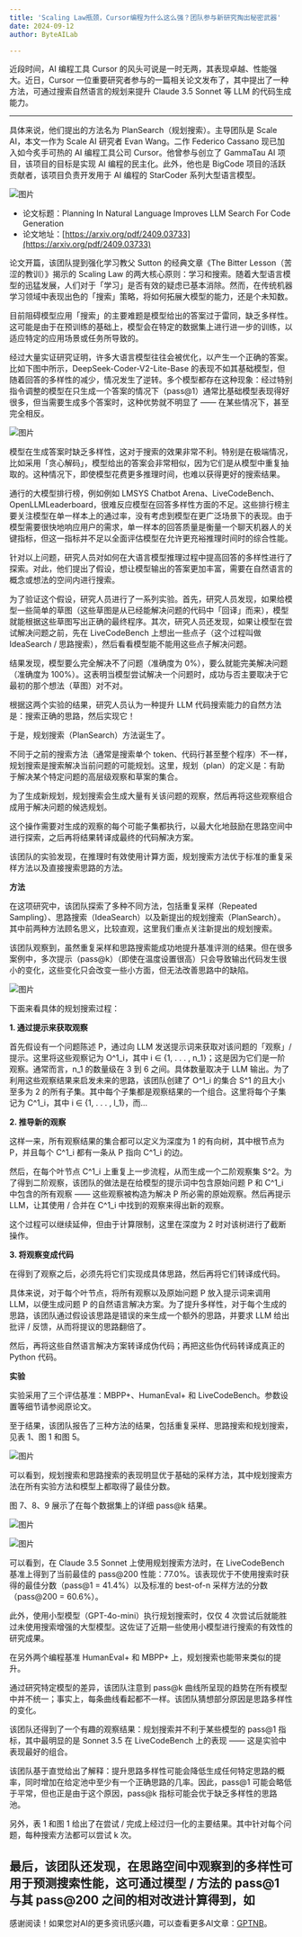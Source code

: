 ```yaml
---
title: 'Scaling Law瓶颈，Cursor编程为什么这么强？团队参与新研究掏出秘密武器'
date: 2024-09-12
author: ByteAILab

---
```


近段时间，AI 编程工具 Cursor 的风头可说是一时无两，其表现卓越、性能强大。近日，Cursor 一位重要研究者参与的一篇相关论文发布了，其中提出了一种方法，可通过搜索自然语言的规划来提升 Claude 3.5 Sonnet 等 LLM 的代码生成能力。

---


具体来说，他们提出的方法名为 PlanSearch（规划搜索）。主导团队是 Scale AI，本文一作为 Scale AI 研究者 Evan Wang。二作 Federico Cassano 现已加入如今炙手可热的 AI 编程工具公司 Cursor。他曾参与创立了 GammaTau AI 项目，该项目的目标是实现 AI 编程的民主化。此外，他也是 BigCode 项目的活跃贡献者，该项目负责开发用于 AI 编程的 StarCoder 系列大型语言模型。

![图片](https://mmbiz.qpic.cn/sz_mmbiz_png/KmXPKA19gW9PFdEyia2aLnvcgRZnIkTYlzp1G47OM7lSiaOq77lXNOj31Fxr6pn47PhoYhSNmW0avhcC21q5bjGQ/640?wx_fmt=png&from=appmsg)

- 论文标题：Planning In Natural Language Improves LLM Search For Code Generation
- 论文地址：[https://arxiv.org/pdf/2409.03733](https://arxiv.org/pdf/2409.03733)

论文开篇，该团队提到强化学习教父 Sutton 的经典文章《The Bitter Lesson（苦涩的教训）》揭示的 Scaling Law 的两大核心原则：学习和搜索。随着大型语言模型的迅猛发展，人们对于「学习」是否有效的疑虑已基本消除。然而，在传统机器学习领域中表现出色的「搜索」策略，将如何拓展大模型的能力，还是个未知数。

目前阻碍模型应用「搜索」的主要难题是模型给出的答案过于雷同，缺乏多样性。这可能是由于在预训练的基础上，模型会在特定的数据集上进行进一步的训练，以适应特定的应用场景或任务所导致的。

经过大量实证研究证明，许多大语言模型往往会被优化，以产生一个正确的答案。比如下图中所示，DeepSeek-Coder-V2-Lite-Base 的表现不如其基础模型，但随着回答的多样性的减少，情况发生了逆转。多个模型都存在这种现象：经过特别指令调整的模型在只生成一个答案的情况下（pass@1）通常比基础模型表现得好很多，但当需要生成多个答案时，这种优势就不明显了 —— 在某些情况下，甚至完全相反。

![图片](https://mmbiz.qpic.cn/sz_mmbiz_png/KmXPKA19gW9PFdEyia2aLnvcgRZnIkTYlBZVmicguQuK28ecz6mqiaEs9UIiax6veibicIEgpjMfFSfba1uKwcZbJqww/640?wx_fmt=png&from=appmsg)

模型在生成答案时缺乏多样性，这对于搜索的效果非常不利。特别是在极端情况，比如采用「贪心解码」，模型给出的答案会非常相似，因为它们是从模型中重复抽取的。这种情况下，即使模型花费更多推理时间，也难以获得更好的搜索结果。

通行的大模型排行榜，例如例如 LMSYS Chatbot Arena、LiveCodeBench、OpenLLMLeaderboard，很难反应模型在回答多样性方面的不足。这些排行榜主要关注模型在单一样本上的通过率，没有考虑到模型在更广泛场景下的表现。由于模型需要很快地响应用户的需求，单一样本的回答质量是衡量一个聊天机器人的关键指标，但这一指标并不足以全面评估模型在允许更充裕推理时间时的综合性能。

针对以上问题，研究人员对如何在大语言模型推理过程中提高回答的多样性进行了探索。对此，他们提出了假设，想让模型输出的答案更加丰富，需要在自然语言的概念或想法的空间内进行搜索。

为了验证这个假设，研究人员进行了一系列实验。首先，研究人员发现，如果给模型一些简单的草图（这些草图是从已经能解决问题的代码中「回译」而来），模型就能根据这些草图写出正确的最终程序。其次，研究人员还发现，如果让模型在尝试解决问题之前，先在 LiveCodeBench 上想出一些点子（这个过程叫做 IdeaSearch / 思路搜索），然后看看模型能不能用这些点子解决问题。

结果发现，模型要么完全解决不了问题（准确度为 0%），要么就能完美解决问题（准确度为 100%）。这表明当模型尝试解决一个问题时，成功与否主要取决于它最初的那个想法（草图）对不对。

根据这两个实验的结果，研究人员认为一种提升 LLM 代码搜索能力的自然方法是：搜索正确的思路，然后实现它！

于是，规划搜索（PlanSearch）方法诞生了。

不同于之前的搜索方法（通常是搜索单个 token、代码行甚至整个程序）不一样，规划搜索是搜索解决当前问题的可能规划。这里，规划（plan）的定义是：有助于解决某个特定问题的高层级观察和草案的集合。

为了生成新规划，规划搜索会生成大量有关该问题的观察，然后再将这些观察组合成用于解决问题的候选规划。

这个操作需要对生成的观察的每个可能子集都执行，以最大化地鼓励在思路空间中进行探索，之后再将结果转译成最终的代码解决方案。

该团队的实验发现，在推理时有效使用计算方面，规划搜索方法优于标准的重复采样方法以及直接搜索思路的方法。

**方法**

在这项研究中，该团队探索了多种不同方法，包括重复采样（Repeated Sampling）、思路搜索（IdeaSearch）以及新提出的规划搜索（PlanSearch）。其中前两种方法顾名思义，比较直观，这里我们重点关注新提出的规划搜索。

该团队观察到，虽然重复采样和思路搜索能成功地提升基准评测的结果。但在很多案例中，多次提示（pass@k）（即使在温度设置很高）只会导致输出代码发生很小的变化，这些变化只会改变一些小方面，但无法改善思路中的缺陷。

![图片](https://mmbiz.qpic.cn/sz_mmbiz_png/KmXPKA19gW9PFdEyia2aLnvcgRZnIkTYleCRsIDSicI2d5uRjqTXVVgHUUbZ1hpWRgt7RG8bn1P0beBUQeSwhvXw/640?wx_fmt=png&from=appmsg)

下面来看具体的规划搜索过程：

**1. 通过提示来获取观察**

首先假设有一个问题陈述 P，通过向 LLM 发送提示词来获取对该问题的「观察」/ 提示。这里将这些观察记为  O^1_i，其中 i ∈ {1, . . . , n_1}；这是因为它们是一阶观察。通常而言，n_1 的数量级在 3 到 6 之间。具体数量取决于 LLM 输出。为了利用这些观察结果来启发未来的思路，该团队创建了 O^1_i 的集合 S^1 的且大小至多为 2 的所有子集。其中每个子集都是观察结果的一个组合。这里将每个子集记为  C^1_i，其中 i ∈ {1, . . . , l_1}，而...

**2. 推导新的观察**

这样一来，所有观察结果的集合都可以定义为深度为 1 的有向树，其中根节点为 P，并且每个 C^1_i 都有一条从 P 指向 C^1_i  的边。

然后，在每个叶节点 C^1_i 上重复上一步流程，从而生成一个二阶观察集 S^2。为了得到二阶观察，该团队的做法是在给模型的提示词中包含原始问题 P 和 C^1_i 中包含的所有观察 —— 这些观察被构造为解决 P 所必需的原始观察。然后再提示 LLM，让其使用 / 合并在 C^1_i 中找到的观察来得出新的观察。

这个过程可以继续延伸，但由于计算限制，这里在深度为 2 时对该树进行了截断操作。

**3. 将观察变成代码**

在得到了观察之后，必须先将它们实现成具体思路，然后再将它们转译成代码。

具体来说，对于每个叶节点，将所有观察以及原始问题 P 放入提示词来调用 LLM，以便生成问题 P 的自然语言解决方案。为了提升多样性，对于每个生成的思路，该团队通过假设该思路是错误的来生成一个额外的思路，并要求 LLM 给出批评 / 反馈，从而将提议的思路翻倍了。

然后，再将这些自然语言解决方案转译成伪代码；再把这些伪代码转译成真正的 Python 代码。

**实验**

实验采用了三个评估基准：MBPP+、HumanEval+ 和 LiveCodeBench。参数设置等细节请参阅原论文。

至于结果，该团队报告了三种方法的结果，包括重复采样、思路搜索和规划搜索，见表 1、图 1 和图 5。

![图片](https://mmbiz.qpic.cn/sz_mmbiz_png/KmXPKA19gW9PFdEyia2aLnvcgRZnIkTYlbCbFVfoqPFEe25ctN0qVwROLibfD7Jgj02gWg54PwueMaaHdTB3NXfQ/640?wx_fmt=png)

可以看到，规划搜索和思路搜索的表现明显优于基础的采样方法，其中规划搜索方法在所有实验方法和模型上都取得了最佳分数。

图 7、8、9 展示了在每个数据集上的详细 pass@k 结果。

![图片](https://mmbiz.qpic.cn/sz_mmbiz_png/KmXPKA19gW9PFdEyia2aLnvcgRZnIkTYlQWm6MlTzTlSjTQxedicSAwHnYsXGH9ibUELTTWyDFgbuqklNVVZWwJBw/640?wx_fmt=png)

![图片](https://mmbiz.qpic.cn/sz_mmbiz_png/KmXPKA19gW9PFdEyia2aLnvcgRZnIkTYlTHqgrAgX2EbbGXQ3GFzfUFnOa7KKQW1I0alIYavsrUW2R1MV3eFmSw/640?wx_fmt=png)

可以看到，在 Claude 3.5 Sonnet 上使用规划搜索方法时，在 LiveCodeBench 基准上得到了当前最佳的 pass@200 性能：77.0%。该表现优于不使用搜索时获得的最佳分数（pass@1 = 41.4%）以及标准的 best-of-n 采样方法的分数（pass@200 = 60.6%）。

此外，使用小型模型（GPT-4o-mini）执行规划搜索时，仅仅 4 次尝试后就能胜过未使用搜索增强的大型模型。这佐证了近期一些使用小模型进行搜索的有效性的研究成果。

在另外两个编程基准 HumanEval+ 和 MBPP+ 上，规划搜索也能带来类似的提升。

通过研究特定模型的差异，该团队注意到 pass@k 曲线所呈现的趋势在所有模型中并不统一；事实上，每条曲线看起都不一样。该团队猜想部分原因是思路多样性的变化。

该团队还得到了一个有趣的观察结果：规划搜索并不利于某些模型的 pass@1 指标，其中最明显的是 Sonnet 3.5 在 LiveCodeBench 上的表现 —— 这是实验中表现最好的组合。

该团队基于直觉给出了解释：提升思路多样性可能会降低生成任何特定思路的概率，同时增加在给定池中至少有一个正确思路的几率。因此，pass@1 可能会略低于平常，但也正是由于这个原因，pass@k 指标可能会优于缺乏多样性的思路池。

另外，表 1 和图 1 给出了在尝试 / 完成上经过归一化的主要结果。其中针对每个问题，每种搜索方法都可以尝试 k 次。

最后，该团队还发现，在思路空间中观察到的多样性可用于预测搜索性能，这可通过模型 / 方法的 pass@1 与其 pass@200 之间的相对改进计算得到，如
---
感谢阅读！如果您对AI的更多资讯感兴趣，可以查看更多AI文章：[GPTNB](https://gptnb.com)。